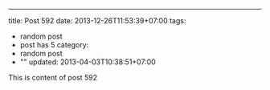 ---
title: Post 592
date: 2013-12-26T11:53:39+07:00
tags:
  - random post
  - post has 5
category:
  - random post
  - ""
updated: 2013-04-03T10:38:51+07:00

This is content of post 592